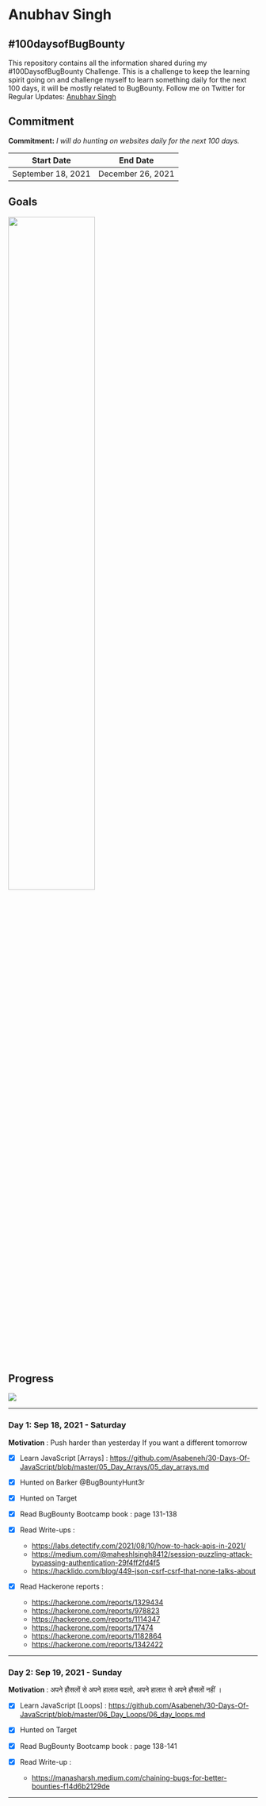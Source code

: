 # Anubhav Singh

## #100daysofBugBounty

This repository contains all the information shared during my #100DaysofBugBounty Challenge. This is a challenge to keep the learning spirit going on and challenge myself to learn something daily for the next 100 days, it will be mostly related to BugBounty. Follow me on Twitter for Regular Updates: [Anubhav Singh](https://twitter.com/AnubhavSingh_)

##  Commitment

**Commitment:** *I will do hunting on websites daily for the next 100 days.*

|  Start Date        | End Date          |
| -------------------| ------------------|
| September 18, 2021 | December 26, 2021 |

## Goals 

<img src="https://user-images.githubusercontent.com/65735854/133798704-06a45ac2-8b8c-49d1-bcf2-7f25d2a39fa3.jpg" style="width: 59% !important;">

## Progress

<img src="https://progress-bar.dev/2/?scale=100&title=100DaysofBugBounty&width=120&color=34eb40&suffix=%">

---

### Day 1: Sep 18, 2021 - Saturday

**Motivation** : Push harder than yesterday If you want a different tomorrow

- [x] Learn JavaScript [Arrays] : https://github.com/Asabeneh/30-Days-Of-JavaScript/blob/master/05_Day_Arrays/05_day_arrays.md

- [x] Hunted on Barker @BugBountyHunt3r

- [x] Hunted on Target

- [x] Read BugBounty Bootcamp book : page 131-138

- [x] Read Write-ups : 
  -  https://labs.detectify.com/2021/08/10/how-to-hack-apis-in-2021/
  -  https://medium.com/@maheshlsingh8412/session-puzzling-attack-bypassing-authentication-29f4ff2fd4f5
  -  https://hacklido.com/blog/449-json-csrf-csrf-that-none-talks-about
        
- [x] Read Hackerone reports : 
	-  https://hackerone.com/reports/1329434
	-  https://hackerone.com/reports/978823
	-  https://hackerone.com/reports/1114347
	-  https://hackerone.com/reports/17474
	-  https://hackerone.com/reports/1182864
	-  https://hackerone.com/reports/1342422

---

### Day 2: Sep 19, 2021 - Sunday

**Motivation** : अपने हौसलों से अपने हालात बदलो, अपने हालात से अपने हौसलों नहीं ।

- [x] Learn JavaScript [Loops] : https://github.com/Asabeneh/30-Days-Of-JavaScript/blob/master/06_Day_Loops/06_day_loops.md

- [x] Hunted on Target

- [x] Read BugBounty Bootcamp book : page 138-141

- [x] Read Write-up : 
  - https://manasharsh.medium.com/chaining-bugs-for-better-bounties-f14d6b2129de

---

